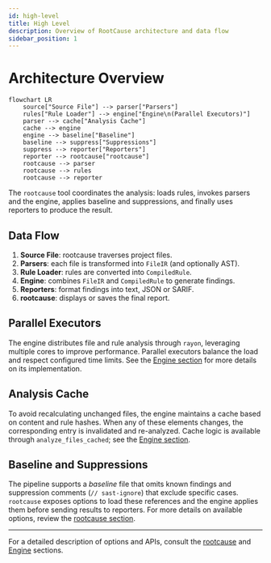 ```yaml
---
id: high-level
title: High Level
description: Overview of RootCause architecture and data flow
sidebar_position: 1
---
```


# Architecture Overview

```mermaid
flowchart LR
    source["Source File"] --> parser["Parsers"]
    rules["Rule Loader"] --> engine["Engine\n(Parallel Executors)"]
    parser --> cache["Analysis Cache"]
    cache --> engine
    engine --> baseline["Baseline"]
    baseline --> suppress["Suppressions"]
    suppress --> reporter["Reporters"]
    reporter --> rootcause["rootcause"]
    rootcause --> parser
    rootcause --> rules
    rootcause --> reporter
```

The `rootcause` tool coordinates the analysis: loads rules, invokes parsers and the engine, applies baseline and suppressions, and finally uses reporters to produce the result.

## Data Flow

1. **Source File**: rootcause traverses project files.
2. **Parsers**: each file is transformed into `FileIR` (and optionally AST).
3. **Rule Loader**: rules are converted into `CompiledRule`.
4. **Engine**: combines `FileIR` and `CompiledRule` to generate findings.
5. **Reporters**: format findings into text, JSON or SARIF.
6. **rootcause**: displays or saves the final report.

## Parallel Executors

The engine distributes file and rule analysis through `rayon`, leveraging multiple cores to improve performance. Parallel executors balance the load and respect configured time limits. See the [Engine section](../crates/engine.md) for more details on its implementation.

## Analysis Cache

To avoid recalculating unchanged files, the engine maintains a cache based on content and rule hashes. When any of these elements changes, the corresponding entry is invalidated and re-analyzed. Cache logic is available through `analyze_files_cached`; see the [Engine section](../crates/engine.md).

## Baseline and Suppressions

The pipeline supports a *baseline* file that omits known findings and suppression comments (`// sast-ignore`) that exclude specific cases. `rootcause` exposes options to load these references and the engine applies them before sending results to reporters. For more details on available options, review the [rootcause section](../crates/rootcause.md).

---

For a detailed description of options and APIs, consult the [rootcause](../crates/rootcause.md) and [Engine](../crates/engine.md) sections.
